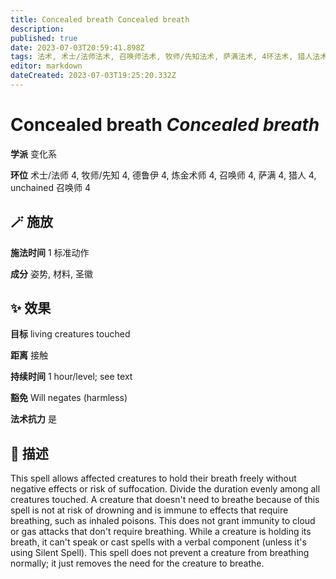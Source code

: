 ```yaml
---
title: Concealed breath Concealed breath
description: 
published: true
date: 2023-07-03T20:59:41.898Z
tags: 法术, 术士/法师法术, 召唤师法术, 牧师/先知法术, 萨满法术, 4环法术, 猎人法术, unchained 召唤师法术, 德鲁伊法术, 变化系, 炼金术师法术
editor: markdown
dateCreated: 2023-07-03T19:25:20.332Z
---
```


# **Concealed breath** *Concealed breath*

**学派** 变化系 

**环位** 术士/法师 4, 牧师/先知 4, 德鲁伊 4, 炼金术师 4, 召唤师 4, 萨满 4, 猎人 4, unchained 召唤师 4

## 🪄 施放

**施法时间** 1 标准动作

**成分** 姿势, 材料, 圣徽

## ✨ 效果 

**目标** living creatures touched 

**距离** 接触  

**持续时间** 1 hour/level; see text 

**豁免** Will negates (harmless)

**法术抗力** 是

## 📖 描述

This spell allows affected creatures to hold their breath freely without negative effects or risk of suffocation. Divide the duration evenly among all creatures touched. A creature that doesn't need to breathe because of this spell is not at risk of drowning and is immune to effects that require breathing, such as inhaled poisons. This does not grant immunity to cloud or gas attacks that don't require breathing. While a creature is holding its breath, it can't speak or cast spells with a verbal component (unless it's using Silent Spell). This spell does not prevent a creature from breathing normally; it just removes the need for the creature to breathe.
    